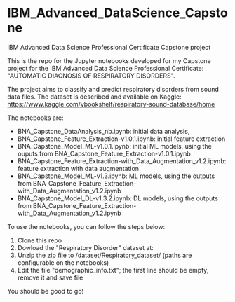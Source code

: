 # IBM_Advanced_DataScience_Capstone
IBM Advanced Data Science Professional Certificate Capstone project

This is the repo for the Jupyter notebooks developed for my Capstone project for the IBM Advanced Data Science Professional Certificate: "AUTOMATIC DIAGNOSIS OF RESPIRATORY DISORDERS".

The project aims to classify and predict respiratory disorders from sound data files.
The dataset is described and available on Kaggle: https://www.kaggle.com/vbookshelf/respiratory-sound-database/home 

The notebooks are:
- BNA_Capstone_DataAnalysis_nb.ipynb: initial data analysis,
- BNA_Capstone_Feature_Extraction-v1.0.1.ipynb: initial feature extraction
- BNA_Capstone_Model_ML-v1.0.1.ipynb: initial ML models, using the ouputs from BNA_Capstone_Feature_Extraction-v1.0.1.ipynb
- BNA_Capstone_Feature_Extraction-with_Data_Augmentation_v1.2.ipynb: feature extraction with data augmentation
- BNA_Capstone_Model_ML-v1.3.ipynb: ML models, using the outputs from BNA_Capstone_Feature_Extraction-with_Data_Augmentation_v1.2.ipynb
- BNA_Capstone_Model_DL-v1.3.2.ipynb: DL models, using the outputs from BNA_Capstone_Feature_Extraction-with_Data_Augmentation_v1.2.ipynb

To use the notebooks, you can follow the steps below:
1. Clone this repo
2. Dowload the "Respiratory Disorder" dataset at:
3. Unzip the zip file to <repo>/dataset/Respiratory_dataset/ (paths are configurable on the notebooks)
4. Edit the file "demographic_info.txt"; the first line should be empty, remove it and save file

You should be good to go!
